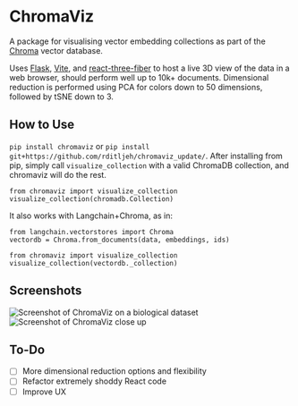 # ChromaViz

A package for visualising vector embedding collections as part of the [Chroma](https://trychroma.com) vector database. 

Uses [Flask](https://flask.palletsprojects.com/en/2.3.x/), [Vite](https://vitejs.dev), and [react-three-fiber](https://github.com/pmndrs/react-three-fiber) to host a live 3D view of the data in a web browser, should perform well up to 10k+ documents. Dimensional reduction is performed using PCA for colors down to 50 dimensions, followed by tSNE down to 3.

## How to Use
`pip install chromaviz` or `pip install git+https://github.com/rditljeh/chromaviz_update/`.
After installing from pip, simply call `visualize_collection` with a valid ChromaDB collection, and chromaviz will do the rest.
```
from chromaviz import visualize_collection
visualize_collection(chromadb.Collection)
```
It also works with Langchain+Chroma, as in:
```
from langchain.vectorstores import Chroma
vectordb = Chroma.from_documents(data, embeddings, ids)

from chromaviz import visualize_collection
visualize_collection(vectordb._collection)
```
## Screenshots
![Screenshot of ChromaViz on a biological dataset](/images/1.png)
![Screenshot of ChromaViz close up](/images/2.png)

## To-Do
- [ ] More dimensional reduction options and flexibility
- [ ] Refactor extremely shoddy React code
- [ ] Improve UX
